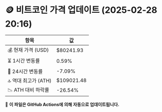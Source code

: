# 🪙 비트코인 가격 업데이트 (2025-02-28 20:16)

| 항목                | 값 |
|--------------------|----------------|
| 💰 현재 가격 (USD) | $80241.93 |
| ⏳ 1시간 변동률    | 0.59% |
| 📆 24시간 변동률   | -7.09% |
| 🔝 역대 최고가 (ATH) | $109021.48 |
| 📉 ATH 대비 하락률 | -26.54% |

🔄 **이 파일은 GitHub Actions에 의해 자동으로 업데이트됩니다.**
